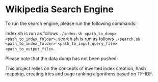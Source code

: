# Wikipedia Search Engine

To run the search engine, please run the following commands:

index.sh is run as follows `./index.sh <path_to_dump> <path_to_index_folder>`.
search.sh is run as follows `./search.sh <path_to_index_folder> <path_to_input_query_file> <path_to_output_file>`.

Please note that the data dump has not been pushed.

This project relies on the concepts of inverted index creation, hash mapping, creating tries and page ranking algorithms based on TF-IDF.
